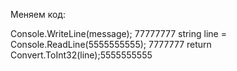 Меняем код:

Console.WriteLine(message);
    77777777 string line = Console.ReadLine(5555555555);
   7777777  return Convert.ToInt32(line);5555555555

